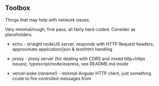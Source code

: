 ## Toolbox

Things that may help with network issues.

Very minimal/rough, first pass, all fairly hard-coded. Consider as placeholders.

- echo - straight node/JS server, responds with HTTP Request headers, approximate application/json & text/html handling

- proxy - proxy server (for dealing with CORS and mixed http+https issues), typescript/node/express, see README.md inside

- vercel-poke (rename!) - minimal Angular HTTP client, just something crude to fire controlled messages from
